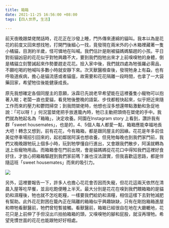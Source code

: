 ```yaml
---
title: 箱箱
date: 2021-11-25 16:56:00 +08:00
tags: [四人世界, 生活]

---
```


  
  
  
前天夜晚跟桀佬閒話時，花花正在沙發上睡，門外傳來連綿的貓叫。我本以為是花花的前度又回來想找牠，打開門後細心一找，竟發現在兩米外的小木箱裡藏著一隻小橘貓，目測約半歲，怪可憐地在叫喊。我們估計是剛被貓媽媽驅趕的小孩。平日對街貓凶惡的花花似乎對牠興趣不大，要到我們抱牠出來才上前嗅嗅牠的身體，倒是橘貓立刻警誡起來作勢要趕走花花。撿入家中後，我們就四處為牠張羅必需品，不願吃喝的牠喊叫多數小時就安靜下來。次天獸醫檢查後，發現牠身上有蝨，也有呼吸道疾病，擔心是貓流感或者貓瘟，故需要和花花隔離一段時間，也拿了一大袋藥回家，希望牠往後能健康成長。  
  
原先我想確定各個同屋主的意願，泳霖已先說老早希望能在這裡養隻小寵物可以抱著入眠；老闆一直也愛貓，看見牠後整晚的語氣、步伐都輕快起來，似乎把近來隨工作而來的壓力和鬱悶掃空；到我問桀佬時，他想也沒多想還帶點激動和急促地說：「可以呀！」何況當桀佬把手放進籠內時，牠已主動把頭倚在桀佬的手中。我們就為牠起名為「箱箱」，決定收養。阿園在Instagram story 上看到，讚許我有群「sweet housemates」，也是的，4、5個人每人都愛一點，箱箱應能幸福地長大吧！轉念又想到，前有花花，今有箱箱，都是跟同屋主的因緣。花花是年多前佳美從停車場招引回來的，起初鄰居阿溪也想收養，但見牠每晚也到我們家門前，我們又晚晚跟牠玩上個多小時，玩到牠學懂自行進出，又會跟我們散步，阿溪就轉為送上些寵物用品。而箱箱會在門前出現，會是貓媽媽從花花口中得知我們這裡好食好住，才放心把箱箱驅趕到我們家前嗎？誰也沒法證實，但我喜歡這思路，都是伴隨這班「sweet housemates」而來的吸引力。  
  
[![](https://1.bp.blogspot.com/-w4TzRObsl5Q/YZ9PqP508PI/AAAAAAAAIbY/WHeu_kFXwrIPU8zpvEXtk-ofylPxMHrgwCLcBGAsYHQ/w400-h225/DSC01515.jpg)](https://1.bp.blogspot.com/-w4TzRObsl5Q/YZ9PqP508PI/AAAAAAAAIbY/WHeu%5FkFXwrIPU8zpvEXtk-ofylPxMHrgwCLcBGAsYHQ/s2048/DSC01515.jpg)
  
  
另外，這裡要報告一下，許多人也擔心花花會否因而失寵，但花花這兩天依然在清晨入屋等吃早餐，並且吃飽便睡上半天。最大分別是花花在嗅到我們餵箱箱的是貓奶和濕糧後，牠也就不怎吃乾糧，一樣要我們給奶和濕糧，相信這樣下去對牠減肥有幫助。此外花花對困在籠內正在隔離的箱箱似乎興趣缺缺，只有在剛抱箱箱進屋和帶牠看獸醫前，牠們曾短暫接觸。看獸醫前，箱箱已經很自在地在大廳轆地，花花只是上前伸了手但沒出爪拍拍箱箱的頭，又嗅嗅牠的腳和屁股，就沒再理牠。希望見慣世面的花花也能跟牠好好相處。  
  
  
